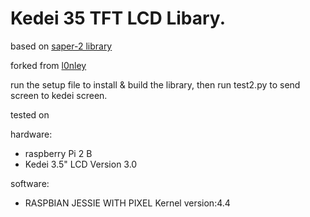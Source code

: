 Kedei 35 TFT LCD Libary. 
========================

based on [saper-2 library](https://github.com/saper-2/rpi-spi-lcd35-kedei)

forked from [l0nley](https://github.com/l0nley/kedei35)


run the setup file to install & build the library, then run test2.py to send screen to kedei screen.


tested on 

hardware:
* raspberry Pi 2 B
* Kedei 3.5" LCD Version 3.0

software:
* RASPBIAN JESSIE WITH PIXEL Kernel version:4.4
